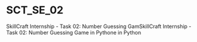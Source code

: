 # SCT_SE_02
SkillCraft Internship - Task 02: Number Guessing GamSkillCraft Internship - Task 02: Number Guessing Game in Pythone in Python
